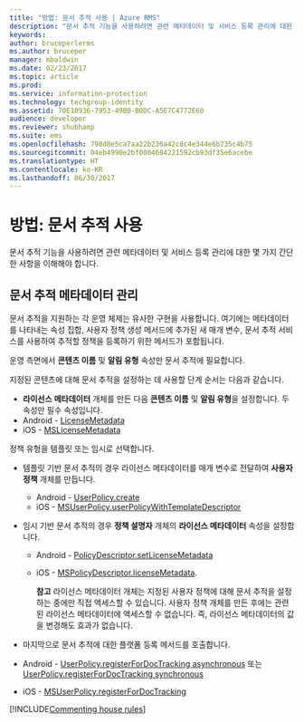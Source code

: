 ```yaml
---
title: "방법: 문서 추적 사용 | Azure RMS"
description: "문서 추적 기능을 사용하려면 관련 메타데이터 및 서비스 등록 관리에 대한 몇 가지 간단한 사항을 이해해야 합니다."
keywords: 
author: bruceperlerms
ms.author: bruceper
manager: mbaldwin
ms.date: 02/23/2017
ms.topic: article
ms.prod: 
ms.service: information-protection
ms.technology: techgroup-identity
ms.assetid: 70E10936-7953-49B0-B0DC-A5E7C4772E60
audience: developer
ms.reviewer: shubhamp
ms.suite: ems
ms.openlocfilehash: 798d8e5ca7aa22b236a42c8c4e344e6b735c4b75
ms.sourcegitcommit: 04eb4990e2bf0004684221592cb93df35e6acebe
ms.translationtype: HT
ms.contentlocale: ko-KR
ms.lasthandoff: 06/30/2017
---
```

# <a name="how-to-use-document-tracking"></a>방법: 문서 추적 사용

문서 추적 기능을 사용하려면 관련 메타데이터 및 서비스 등록 관리에 대한 몇 가지 간단한 사항을 이해해야 합니다.

## <a name="managing-document-tracking-metadata"></a>문서 추적 메타데이터 관리

문서 추적을 지원하는 각 운영 체제는 유사한 구현을 사용합니다. 여기에는 메타데이터를 나타내는 속성 집합, 사용자 정책 생성 메서드에 추가된 새 매개 변수, 문서 추적 서비스를 사용하여 추적할 정책을 등록하기 위한 메서드가 포함됩니다.

운영 측면에서 **콘텐츠 이름** 및 **알림 유형** 속성만 문서 추적에 필요합니다.

지정된 콘텐츠에 대해 문서 추적을 설정하는 데 사용할 단계 순서는 다음과 같습니다.

-   **라이선스 메타데이터** 개체를 만든 다음 **콘텐츠 이름** 및 **알림 유형**을 설정합니다. 두 속성만 필수 속성입니다.
   - Android - [LicenseMetadata](https://msdn.microsoft.com/library/mt573675.aspx)
   -  iOS - [MSLicenseMetadata](https://msdn.microsoft.com/library/mt573683.aspx)

정책 유형을 템플릿 또는 임시로 선택합니다.
- 템플릿 기반 문서 추적의 경우 라이선스 메타데이터를 매개 변수로 전달하여 **사용자 정책** 개체를 만듭니다.
  - Android - [UserPolicy.create](https://msdn.microsoft.com/library/dn790887.aspx)
  - iOS - [MSUserPolicy.userPolicyWithTemplateDescriptor](https://msdn.microsoft.com/library/dn790808.aspx)

- 임시 기반 문서 추적의 경우 **정책 설명자** 개체의 **라이선스 메타데이터** 속성을 설정합니다.
  - Android -  [PolicyDescriptor.setLicenseMetadata](https://msdn.microsoft.com/library/mt573698.aspx)
  - iOS -  [MSPolicyDescriptor.licenseMetadata](https://msdn.microsoft.com/library/mt573693.aspx).

    **참고** 라이선스 메타데이터 개체는 지정된 사용자 정책에 대해 문서 추적을 설정하는 중에만 직접 액세스할 수 있습니다. 사용자 정책 개체를 만든 후에는 관련된 라이선스 메타데이터에 액세스할 수 없습니다. 즉, 라이선스 메타데이터의 값을 변경해도 효과가 없습니다.

     

-   마지막으로 문서 추적에 대한 플랫폼 등록 메서드를 호출합니다.
  - Android - [UserPolicy.registerForDocTracking asynchronous](https://msdn.microsoft.com/library/mt573699.aspx) 또는 [UserPolicy.registerForDocTracking synchronous](https://msdn.microsoft.com/library/mt631387.aspx)
  - iOS - [MSUserPolicy.registerForDocTracking](https://msdn.microsoft.com/library/mt573694.aspx)

[!INCLUDE[Commenting house rules](../includes/houserules.md)]